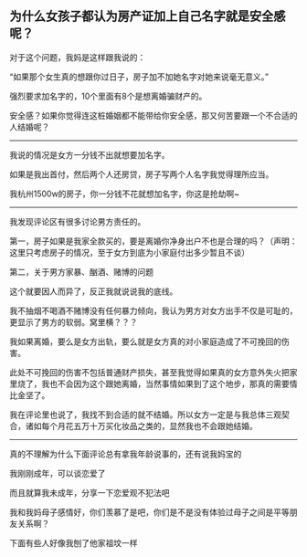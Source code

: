 ## 为什么女孩子都认为房产证加上自己名字就是安全感呢？

对于这个问题，我妈是这样跟我说的：

“如果那个女生真的想跟你过日子，房子加不加她名字对她来说毫无意义。”

强烈要求加名字的，10个里面有8个是想离婚骗财产的。

安全感？如果你觉得连这桩婚姻都不能带给你安全感，那又何苦要跟一个不合适的人结婚呢？

* * *

我说的情况是女方一分钱不出就想要加名字。

如果是我出首付，然后两个人还房贷，房子写两个人名字我觉得理所应当。

我杭州1500w的房子，你一分钱不花就想加名字，你这是抢劫啊~

* * *

我发现评论区有很多讨论男方责任的。

第一，房子如果是我家全款买的，要是离婚你净身出户不也是合理的吗？（声明：这里只考虑房子的情况，至于女方到底为小家庭付出多少暂且不谈）

第二，关于男方家暴、酗酒、赌博的问题

这个就要因人而异了，反正我就说说我的底线。

我不抽烟不喝酒不赌博没有任何暴力倾向，我认为男方对女方出手不仅是可耻的，更显示了男方的软弱。窝里横？？？

我如果离婚，要么是女方出轨，要么就是女方真的对小家庭造成了不可挽回的伤害。

此处不可挽回的伤害不包括普通财产损失，甚至我觉得如果真的女方意外失火把家里烧了，我也不会因为这个跟她离婚，当然事情如果到了这个地步，那真的需要情比金坚了。

我在评论里也说了，我找不到合适的就不结婚。所以女方一定是与我总体三观契合，诸如每个月花五万十万买化妆品之类的，显然我也不会跟她结婚。

* * *

真的不理解为什么下面评论总有拿我年龄说事的，还有说我妈宝的

我刚刚成年，可以谈恋爱了

而且就算我未成年，分享一下恋爱观不犯法吧

我和我妈母子感情好，你们羡慕了是吧，你们是不是没有体验过母子之间是平等朋友关系啊？

下面有些人好像我刨了他家祖坟一样